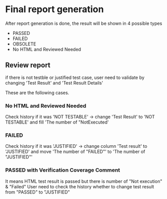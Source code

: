 # Final report generation
After report generation is done, the result will be shown in 4 possible types
* PASSED
* FAILED
* OBSOLETE
* No HTML and Reviewed Needed

## Review report
if there is not testble or justified test case, user need to validate by changing 'Test Result' and 'Test Result Details'

These are the following cases.
### No HTML and Reviewed Needed
Check history if it was 'NOT TESTABLE' -> change 'Test Result' to 'NOT TESTABLE' and fill 'The number of "NotExecuted'

### FAILED
Check history if it was 'JUSTIFIED' -> change column 'Test result' to 'JUSTIFIED' and move 'The number of "FAILED"' to 'The number of "JUSTIFIED"'

### PASSED with Verification Coverage Comment
It means HTML test result is passed but there is number of "Not execution" & "Failed" 
User need to check the history whether to change test result from "PASSED" to "JUSTIFIED"
